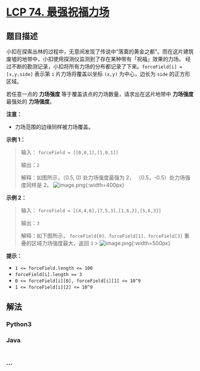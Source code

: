 # [LCP 74. 最强祝福力场](https://leetcode.cn/problems/xepqZ5)

## 题目描述

<!-- 这里写题目描述 -->

小扣在探索丛林的过程中，无意间发现了传说中“落寞的黄金之都”。而在这片建筑废墟的地带中，小扣使用探测仪监测到了存在某种带有「祝福」效果的力场。
经过不断的勘测记录，小扣将所有力场的分布都记录了下来。`forceField[i] = [x,y,side]` 表示第 `i` 片力场将覆盖以坐标 `(x,y)` 为中心，边长为 `side` 的正方形区域。

若任意一点的 **力场强度** 等于覆盖该点的力场数量，请求出在这片地带中 **力场强度** 最强处的 **力场强度**。

**注意：**

-   力场范围的边缘同样被力场覆盖。

**示例 1：**

> 输入：
> `forceField = [[0,0,1],[1,0,1]]`
>
> 输出：`2`
>
> 解释：如图所示，（0.5, 0) 处力场强度最强为 2， （0.5，-0.5）处力场强度同样是 2。
> ![image.png](https://fastly.jsdelivr.net/gh/doocs/leetcode@main/lcp/LCP%2074.%20%E6%9C%80%E5%BC%BA%E7%A5%9D%E7%A6%8F%E5%8A%9B%E5%9C%BA/images/1681805536-zGfghe-image.png){:width=400px}

**示例 2：**

> 输入：
> `forceField = [[4,4,6],[7,5,3],[1,6,2],[5,6,3]]`
>
> 输出：`3`
>
> 解释：如下图所示，
> `forceField[0]、forceField[1]、forceField[3]` 重叠的区域力场强度最大，返回 `3` > ![image.png](https://fastly.jsdelivr.net/gh/doocs/leetcode@main/lcp/LCP%2074.%20%E6%9C%80%E5%BC%BA%E7%A5%9D%E7%A6%8F%E5%8A%9B%E5%9C%BA/images/1681805437-HQkyZS-image.png){:width=500px}

**提示：**

-   `1 <= forceField.length <= 100`
-   `forceField[i].length == 3`
-   `0 <= forceField[i][0], forceField[i][1] <= 10^9`
-   `1 <= forceField[i][2] <= 10^9`

## 解法

<!-- 这里可写通用的实现逻辑 -->

<!-- tabs:start -->

### **Python3**

<!-- 这里可写当前语言的特殊实现逻辑 -->



### **Java**

<!-- 这里可写当前语言的特殊实现逻辑 -->

```java

```

### **...**

```

```


